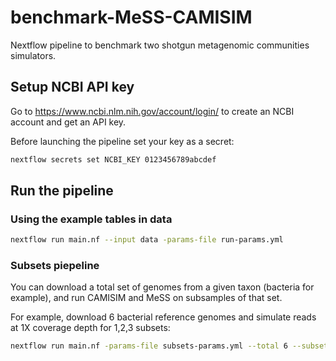 # benchmark-MeSS-CAMISIM

Nextflow pipeline to benchmark two shotgun metagenomic communities simulators.

## Setup NCBI API key

Go to https://www.ncbi.nlm.nih.gov/account/login/ to create an NCBI account and get an API key.

Before launching the pipeline set your key as a secret:

```sh
nextflow secrets set NCBI_KEY 0123456789abcdef
```

## Run the pipeline
### Using the example tables in data
```sh
nextflow run main.nf --input data -params-file run-params.yml
```


### Subsets piepeline
You can download a total set of genomes from a given taxon (bacteria for example), and run CAMISIM and MeSS on subsamples of that set.

For example, download 6 bacterial reference genomes and simulate reads at 1X coverage depth for 1,2,3 subsets:

```sh
nextflow run main.nf -params-file subsets-params.yml --total 6 --subsets 1,2,3 --outdir subsets
```

